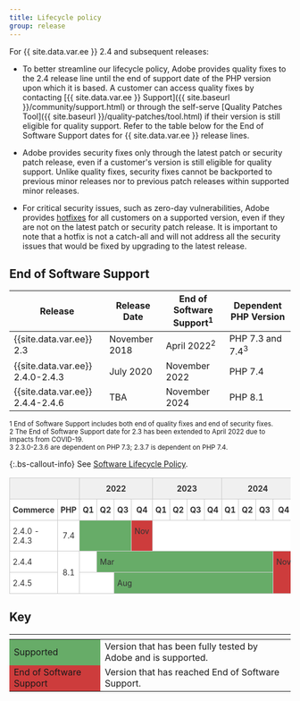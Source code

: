 ```yaml
---
title: Lifecycle policy
group: release
---
```


For {{ site.data.var.ee }} 2.4 and subsequent releases:

-  To better streamline our lifecycle policy, Adobe provides quality fixes to the 2.4 release line until the end of support date of the PHP version upon which it is based. A customer can access quality fixes by contacting [{{ site.data.var.ee }} Support]({{ site.baseurl }}/community/support.html) or through the self-serve [Quality Patches Tool]({{ site.baseurl }}/quality-patches/tool.html) if their version is still eligible for quality support. Refer to the table below for the End of Software Support dates for {{ site.data.var.ee }} release lines.

-  Adobe provides security fixes only through the latest patch or security patch release, even if a customer's version is still eligible for quality support. Unlike quality fixes, security fixes cannot be backported to previous minor releases nor to previous patch releases within supported minor releases.

-  For critical security issues, such as zero-day vulnerabilities, Adobe provides [hotfixes](https://support.magento.com/hc/en-us/sections/360003869892-Known-issues-patches-attached-) for all customers on a supported version, even if they are not on the latest patch or security patch release. It is important to note that a hotfix is not a catch-all and will not address all the security issues that would be fixed by upgrading to the latest release.

## End of Software Support

| Release                          | Release Date  | End of Software Support<sup>1</sup> | Dependent PHP Version       |
|----------------------------------|---------------|-------------------------------------|-----------------------------|
| {{site.data.var.ee}} 2.3         | November 2018 | April 2022<sup>2</sup>              | PHP 7.3 and 7.4<sup>3</sup> |
| {{site.data.var.ee}} 2.4.0-2.4.3 | July 2020     | November 2022                       | PHP 7.4                     |
| {{site.data.var.ee}} 2.4.4-2.4.6 | TBA           | November 2024                       | PHP 8.1                     |

<sup>1 End of Software Support includes both end of quality fixes and end of security fixes.</sup><br>
<sup>2 The End of Software Support date for 2.3 has been extended to April 2022 due to impacts from  COVID-19.</sup><br>
<sup>3 2.3.0-2.3.6 are dependent on PHP 7.3; 2.3.7 is dependent on PHP 7.4.</sup>

{:.bs-callout-info}
See [Software Lifecycle Policy](https://magento.com/sites/default/files/magento-software-lifecycle-policy.pdf).

<style type="text/css">
.tg  {border-collapse:collapse;border-color:#ccc;border-spacing:0;}
.tg td{background-color:#fff;border-color:#ccc;border-style:solid;border-width:1px;color:#333;
  sans-serif;font-size:14px;overflow:hidden;padding:10px 5px;word-break:normal;}
.tg th{background-color:#f0f0f0;border-color:#ccc;border-style:solid;border-width:1px;color:#333;
  sans-serif;font-size:14px;font-weight:normal;overflow:hidden;padding:10px 5px;word-break:normal;}
.tg .tg-bs27{background-color:#67ac68;text-align:left;vertical-align:top}
.tg .tg-pmnn{background-color:#cd3c3c;text-align:left;vertical-align:top}
.tg .tg-0pky{text-align:left;vertical-align:top}
.tg .tg-0lax{text-align:center;vertical-align:top;font-weight:bold}
.tg .tg-ka61{background-color:#67ac68;border-color:#c0c0c0;text-align:left;vertical-align:top}
</style>

<table class="tg">
<thead style="text-align:center;">
  <tr>
    <th class="tg-0pky" colspan="2"></th>
    <th class="tg-0lax" colspan="4">2022</th>
    <th class="tg-0lax" colspan="4">2023</th>
    <th class="tg-0lax" colspan="4">2024</th>
  </tr>
</thead>
<tbody>
  <tr>
    <td class="tg-0pky" style="font-weight:bold">Commerce</td>
    <td class="tg-0lax">PHP</td>
    <td class="tg-0lax">Q1</td>
    <td class="tg-0lax">Q2</td>
    <td class="tg-0lax">Q3</td>
    <td class="tg-0lax">Q4</td>
    <td class="tg-0lax">Q1</td>
    <td class="tg-0lax">Q2</td>
    <td class="tg-0lax">Q3</td>
    <td class="tg-0lax">Q4</td>
    <td class="tg-0lax">Q1</td>
    <td class="tg-0lax">Q2</td>
    <td class="tg-0lax">Q3</td>
    <td class="tg-0lax">Q4</td>
  </tr>
  <tr>
    <td class="tg-0pky">2.4.0 - 2.4.3</td>
    <td style="text-align:center">7.4</td>
    <td class="tg-bs27" colspan="3"></td>
    <td class="tg-pmnn">Nov</td>
    <td class="tg-0lax" colspan="8"></td>
  </tr>
  <tr>
    <td class="tg-0pky">2.4.4</td>
    <td rowspan="2" style="text-align:center">8.1</td>
    <td class="tg-0lax"></td>
    <td class="tg-bs27" colspan="10">Mar</td>
    <td class="tg-pmnn" rowspan="2">Nov</td>
  </tr>
  <tr>
    <td class="tg-0pky">2.4.5</td>
    <td class="tg-0lax" colspan="2"></td>
    <td class="tg-ka61" colspan="9">Aug</td>
  </tr>
</tbody>
</table>

## Key

<table>
  <thead>
   <tr>
    <th></th>
    <th></th>
   </tr>
  </thead>
 <tbody>
  <tr>
   <td style="background-color:#67ac68;">Supported</td>
   <td>Version that has been fully tested by Adobe and is supported.</td>
  </tr>
  <tr>
   <td style="background-color:#cd3c3c;">End of Software Support</td>
   <td>Version that has reached End of Software Support.</td>
  </tr>
 </tbody>
</table>
